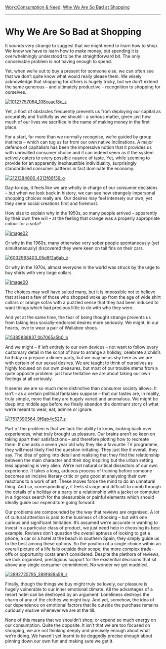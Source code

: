 [Work:](https://www.theschooloflife.com/thebookoflife/category/work/)[Consumption & Need](https://www.theschooloflife.com/thebookoflife/category/work/consumption-and-need/): [Why We Are So Bad at Shopping](https://www.theschooloflife.com/thebookoflife/why-we-are-so-bad-at-shopping/)

* * *

# Why We Are So Bad at Shopping

It sounds very strange to suggest that we might need to learn how to shop. We know we have to learn how to _make_ money, but spending it is overwhelmingly understood to be the straightforward bit. The only conceivable problem is not having enough to spend.

Yet, when we’re out to buy a present for someone else, we can often see that we don’t quite know what would really please them. We wisely acknowledge that shopping for others is hugely tricky, but we don’t extend the same generous – and ultimately productive – recognition to shopping for ourselves.

[![10127757064_108caacf8e_z](https://www.theschooloflife.com/thebookoflife/wp-content/uploads/2016/09/10127757064_108caacf8e_z.jpg)](http://www.thebookoflife.org/wp-content/uploads/2016/09/10127757064_108caacf8e_z.jpg)

Yet, a host of obstacles frequently prevents us from deploying our capital as accurately and fruitfully as we should – a serious matter, given just how much of our lives we sacrifice in the name of making money in the first place.

For a start, far more than we normally recognise, we’re guided by group instincts – which can tug us far from our own native inclinations. A major defence of capitalism has been the impressive notion that it provides us with unrivalled consumer choice and it can indeed seem as if the system actively caters to every possible nuance of taste. Yet, while seeming to provide for an apparently inexhaustible individuality, surprisingly standardised consumer patterns in fact dominate the economy.

[![2121384806_4313f86f39_o](https://www.theschooloflife.com/thebookoflife/wp-content/uploads/2016/09/2121384806_4313f86f39_o.jpg)](http://www.thebookoflife.org/wp-content/uploads/2016/09/2121384806_4313f86f39_o.jpg)

Day-to-day, it feels like we are wholly in charge of our consumer decisions – but when we look back in history, we can see how strangely impersonal shopping choices really are. Our desires may feel intensely our own, yet they seem social creations first and foremost.

How else to explain why in the 1950s, so many people arrived – apparently by their own free will – at the feeling that orange was a properly appropriate colour for a sofa?

[![image02](https://www.theschooloflife.com/thebookoflife/wp-content/uploads/2016/09/image023.jpg)](http://www.thebookoflife.org/wp-content/uploads/2016/09/image023.jpg)

Or why in the 1960s, many otherwise very sober people spontaneously (yet simultaneously) discovered they were keen on tail fins on their cars.

[![6032993403_05d8f2a6ab_z](https://www.theschooloflife.com/thebookoflife/wp-content/uploads/2016/09/6032993403_05d8f2a6ab_z.jpg)](http://www.thebookoflife.org/wp-content/uploads/2016/09/6032993403_05d8f2a6ab_z.jpg)

Or why in the 1970s, almost everyone in the world was struck by the urge to buy shirts with very large collars.

[![image00](https://www.theschooloflife.com/thebookoflife/wp-content/uploads/2016/09/image003.jpg)](http://www.thebookoflife.org/wp-content/uploads/2016/09/image003.jpg)

The choices may well have suited many, but it is impossible not to believe that at least a few of those who shopped woke up from the age of wide shirt collars or orange sofas with a puzzled sense that they had been induced to want things which had precious little to do with who they were.

And yet at the same time, the fear of being thought strange prevents us from taking less socially-endorsed desires more seriously. We might, in our hearts, love to wear a pair of Wallabee shoes.

[![5385838837_0b7065a5b0_b](https://www.theschooloflife.com/thebookoflife/wp-content/uploads/2016/09/5385838837_0b7065a5b0_b.jpg)](http://www.thebookoflife.org/wp-content/uploads/2016/09/5385838837_0b7065a5b0_b.jpg)

And we might – if left entirely to our own devices – not want to follow every customary detail in the script of how to arrange a holiday, celebrate a child’s birthday or prepare a dinner party, but we may be as shy here as we are with certain of our sexual desires. We are taught to think of ourselves as highly focused on our own pleasures, but most of our trouble stems from a quite opposite problem: just how tentative we are about taking our own feelings at all seriously.

It seems we are so much more distinctive than consumer society allows. It isn’t – as a certain political fantasies suppose – that our tastes are, in reality, truly simple, more that they are hugely varied and anomalous. We might be deep into middle age before we finally abandon the dominant story of what we’re meant to wear, eat, admire or ignore.

[![7517390564_9f6ab4c527_z](https://www.theschooloflife.com/thebookoflife/wp-content/uploads/2016/09/7517390564_9f6ab4c527_z.jpg)](http://www.thebookoflife.org/wp-content/uploads/2016/09/7517390564_9f6ab4c527_z.jpg)

Part of the problem is that we lack the ability to know, looking back over experiences, what truly brought us pleasure. Our brains aren’t so keen on taking apart their satisfactions – and therefore plotting how to recreate them. If one asks a seven year old why they like a favourite TV programme, they will most likely find the question irritating. They just like it overall, they say. The idea of going into detail and realising that they find the relationship between the main character and their dog inspiring but the urban setting less appealing is very alien. We’re not natural critical dissectors of our own experience. It takes a long, arduous process of training before someone becomes an incisive literary critic or gets good at analysing their own reactions to a work of art. These moves force the mind to do an unnatural thing. And so, correspondingly, it feels strange and difficult to comb through the details of a holiday or a party or a relationship with a jacket or computer in a rigorous search for the pleasurable or painful elements which should ideally guide our expenditure going forward.

Our problems are compounded by the way that reviews are organised. A lot of cultural attention is paid to the business of choosing – but with one curious and significant limitation. It’s assumed we’re accurate in wanting to invest in a particular class of product, we just need help in choosing its best example. Reviews don’t question the overall aptness of looking to get a phone, a car or a hotel at the beach in southern Spain, they simply guide us to the best among these options. So the position of a single choice within an overall picture of a life falls outside their scope; the more complex trade-offs or opportunity costs aren’t considered. Despite the plethora of reviews, we lack organised, prestigious support for the existential decisions that sit above any single consumer commitment. No wonder we get muddled.

[![3892725795_389f688a58_z](https://www.theschooloflife.com/thebookoflife/wp-content/uploads/2016/09/3892725795_389f688a58_z.jpg)](http://www.thebookoflife.org/wp-content/uploads/2016/09/3892725795_389f688a58_z.jpg)

Finally, though the things we buy might truly be lovely, our pleasure is hugely vulnerable to our inner emotional climate. All the advantages of a resort hotel can be destroyed by an argument. Loneliness destroys the charm of any of the clothes we might buy. And yet, somehow, the idea of our dependence on emotional factors that lie outside the purchase remains curiously elusive whenever we are at the till.

None of this means that we shouldn’t shop; or expend so much energy on our consumption. Quite the opposite. It isn’t that we are too focused on shopping, we are not thinking deeply and precisely enough about what we’re doing. We haven’t yet learnt to be doggedly precise enough about pinning down our own fun and making sure we get it.
